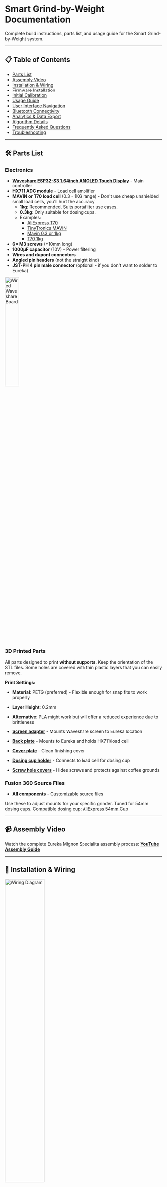 # Smart Grind-by-Weight Documentation

Complete build instructions, parts list, and usage guide for the Smart Grind-by-Weight system.

---

## 📋 Table of Contents

- [Parts List](#️-parts-list)
- [Assembly Video](#-assembly-video)
- [Installation & Wiring](#-installation--wiring)
- [Firmware Installation](#-firmware-installation)
- [Initial Calibration](#️-initial-calibration)
- [Usage Guide](#-usage-guide)
- [User Interface Navigation](#️-user-interface-navigation)
- [Bluetooth Connectivity](#-bluetooth-connectivity)
- [Analytics & Data Export](#-analytics--data-export)
- [Algorithm Details](#-algorithm-details)
- [Frequently Asked Questions](#-frequently-asked-questions)
- [Troubleshooting](#-troubleshooting)

---

## 🛠️ Parts List

### Electronics
- **[Waveshare ESP32-S3 1.64inch AMOLED Touch Display](https://www.waveshare.com/esp32-s3-touch-amoled-1.64.htm)** - Main controller
- **HX711 ADC module** - Load cell amplifier  
- **MAVIN or T70 load cell** (0.3 - 1KG range) - Don't use cheap unshielded small load cells, you'll hurt the accuracy
  - **1kg**: Recommended. Suits portafilter use cases.
  - **0.3kg**: Only suitable for dosing cups.
  - Examples: 
    - [AliExpress T70](https://nl.aliexpress.com/item/1005009409460619.html)
    - [TinyTronics MAVIN](https://www.tinytronics.nl/en/sensors/weight-pressure-force/load-cells/mavin-load-cell-0.3kg)
    - [Mavin 0.3 or 1kg](https://www.alibaba.com/product-detail/subject_1601564701384.html)
    - [T70 1kg](https://nl.aliexpress.com/item/1005008658337192.html)
- **6× M3 screws** (±10mm long)
- **1000μF capacitor** (10V) - Power filtering
- **Wires and dupont connectors**
- **Angled pin headers** (not the straight kind)
- **JST-PH 4 pin male connector** (optional - if you don't want to solder to Eureka)

[<img src="media/waveshare_board_wired_up_1.jpg" alt="Wired Waveshare Board" width="30%">](media/waveshare_board_wired_up_1.jpg)

### 3D Printed Parts

All parts designed to print **without supports**. Keep the orientation of the STL files. Some holes are covered with thin plastic layers that you can easily remove.

**Print Settings:**
- **Material**: PETG (preferred) - Flexible enough for snap fits to work properly
- **Layer Height**: 0.2mm
- **Alternative**: PLA might work but will offer a reduced experience due to brittleness

- **[Screen adapter](3d_files/Waveshare%20AMOLED%201_64%20adapter.stl)** - Mounts Waveshare screen to Eureka location
- **[Back plate](3d_files/Back%20plate.stl)** - Mounts to Eureka and holds HX711/load cell  
- **[Cover plate](3d_files/Cover.stl)** - Clean finishing cover
- **[Dosing cup holder](3d_files/Cup%20holder.stl)** - Connects to load cell for dosing cup
- **[Screw hole covers](3d_files/Cup%20holder%20hole%20cover.stl)** - Hides screws and protects against coffee grounds

### Fusion 360 Source Files
- **[All components](https://a360.co/3HYgubb)** - Customizable source files

Use these to adjust mounts for your specific grinder. Tuned for 54mm dosing cups. 
Compatible dosing cup: [AliExpress 54mm Cup](https://nl.aliexpress.com/item/1005006526852408.html)

---

## 📹 Assembly Video

Watch the complete Eureka Mignon Specialita assembly process: **[YouTube Assembly Guide](https://youtu.be/-kfKjiwJsGM)**

---

## 🔌 Installation & Wiring

[<img src="media/wiring_diagram.png" alt="Wiring Diagram" width="50%">](media/wiring_diagram.png)

### Pin Configuration

**HX711 Load Cell Amplifier Connections:**
```
ESP32-S3 GPIO 2    →    HX711 SCK
ESP32-S3 GPIO 3    →    HX711 DOUT
ESP32-S3 3.3V      →    HX711 VCC
ESP32-S3 GND       →    HX711 GND
```

**Load Cell to HX711 Wiring:**
```
Load Cell           HX711
Red (E+)         →  E+
Black (E-)       →  E-
White (A-)       →  A-
Green (A+)       →  A+
Yellow (Shield)  →  GND
```

- Connect the load cell shield wire (usually yellow) to the HX711 GND
- The HX711 only has 1 GND pin - solder the shield wire to the backside of the pin header
- **Tip**: Keep the load cell wire as short as possible to reduce noise

**Eureka Mignon Connections:**

⚠️ **CRITICAL WARNING:** Always verify your specific Eureka's wiring independently! Wire colors vary between units and cannot be trusted. Use the numbered pin positions shown in the reference image.

Using the 4-pin Eureka plug pinout (see `media/4-pin_Eureka_plug_pinout.png`), counting from left to right with the plug oriented with 'ribs' towards you:

[<img src="media/4-pin_Eureka_plug_pinout.png" alt="4-Pin Eureka Plug Pinout" width="50%">](media/4-pin_Eureka_plug_pinout.png)

```
ESP32-S3 5V        →    Pin 1 (5V power)
                        Pin 2 (Button signal - not used in this project)
ESP32-S3 GPIO 18   →    Pin 3 (Motor control signal)
ESP32-S3 GND       →    Pin 4 (Ground)
```

**4-Pin Eureka Plug Reference (Left to Right):**
- **Pin 1**: 5V power supply
- **Pin 2**: Button signal (unused in this project)  
- **Pin 3**: Motor control signal
- **Pin 4**: Ground

⚠️ **VERIFY 5V:** Use a multimeter to confirm 5V pin - wire colors vary between units! The Waveshare board has reverse polarity protection, and button/motor wires can be swapped without risk of damage.

### Installation Steps

1. **Flash the firmware** on the Waveshare board (see Firmware Instructions below)
2. **Add the 1000μF capacitor** between 5V and ground (protects against brownouts)
3. **Create HX711 to Waveshare connection:**
   - Add angled pin headers to HX711 (VCC, GND, DOUT, SCK pins)
   - Connect dupont cables to Waveshare board
   - Load cell can be directly soldered to HX711 (Make the wires as short as possible. Connect shield wire as well to GND)
4. **For Eureka Mignon assembly:**
   - Disassemble top plate and front plate
   - Remove the button and store it (not needed)
   - Use JST-PH plug to connect to Waveshare board
   - **WARNING:** Wire colors vary significantly between Eureka units - always verify pin functions with a multimeter before connecting!
   - Mount Waveshare screen using 3D printed adapter where original screen was (the Waveshare screen with adapter replaces the original screen and reuses the original mounting screws)
   - Fish HX711 wire through housing, exit via button hole
   - Mount load cell and HX711 to 3D printed back plate
   - Clip 3D printed back plate onto Eureka Mignon
   - Connect plug to HX711
   - Add 3D printed cover plate and screw down
   - Add 3D printed dosing cup holder on load cell and screw down
   - Hide screws with 3D printed screw covers
5. **Calibrate load cell** (see [Initial Calibration](#️-initial-calibration)) 

---

## 🚀 Firmware Installation

### 🌐 Web Flasher (Recommended)
**[🔗 Open Web Flasher Tool](https://jaapp.github.io/smart-grind-by-weight)**

**Two-Step Installation Process:**

1. **Initial Setup (USB - One Time Only)**
   - Connect ESP32 via USB cable
   - Use Chrome/Edge browser
   - Select firmware version from dropdown
   - Click "Flash via USB" - opens ESP Web Tools
   - After installation, device is ready for wireless updates

2. **Future Updates (BLE - After Installation)**
   - Power on the grinder and enable Bluetooth in device settings
   - Select firmware version from OTA dropdown  
   - Click "Connect to Device" → "Flash Firmware"
   - Update happens wirelessly - **no USB cable needed**

**Key Benefits:**
- ✅ **No downloads needed** - firmware hosted automatically
- ✅ **No command line** - simple web interface
- ✅ **Automatic version listing** - all releases available in dropdown
- ✅ **Wireless updates** - once installed, never need USB again

*Initial USB flashing powered by [ESP Web Tools](https://esphome.github.io/esp-web-tools/)*

### Command Line (Fallback)
```bash
# First time (USB) - if web flasher unavailable
python3 tools/grinder.py upload smart-grind-by-weight-vX.X.X.bin

# Updates (BLE) - Enable device Bluetooth first  
python3 tools/grinder.py upload smart-grind-by-weight-vX.X.X.bin
```

**Manual firmware download:** [Releases page](https://github.com/jaapp/smart-grind-by-weight/releases)  
**Build from source:** See [DEVELOPMENT.md](DEVELOPMENT.md)

---

## ⚖️ Initial Calibration

After flashing firmware, calibrate the load cell for accurate measurements:

1. **Access calibration**: Settings → Tools → Press "Calibrate"
2. **Empty calibration**: Remove all weight from scale platform → Press OK
3. **Weight calibration**: 
   - Place known weight on scale (e.g., coffee mug with water)
   - Use +/- buttons to adjust displayed value to match actual weight
   - Press OK to complete

**Tip**: A coffee mug with water makes ideal calibration weight - weigh it on kitchen scale first.

### Diagnostics System

The system includes comprehensive load cell health monitoring accessible via **Settings → Diagnostics**. A warning icon (⚠) appears in the top-right corner when diagnostics are active - tap it to navigate directly to the diagnostics page.

**Diagnostic Types:**
1. **Load Cell Not Calibrated** - Appears until calibration is completed via Settings → Tools → Calibrate
2. **Sustained Noise** - Triggers after 60 seconds of excessive noise; clears after 120 seconds of acceptable levels
3. **Mechanical Instability** - Detects sudden weight drops during grinding (3+ events); auto-resets on next grind or via manual reset

**Noise Floor Diagnostics:**

Access via **Settings → Diagnostics → Noise Floor**.

**Three values displayed:**
1. **Standard Deviation (grams)** - Noise level in calibrated weight units
2. **Standard Deviation (ADC)** - Raw sensor noise values
3. **Noise Level Indicator** - Shows if noise will cause slow taring (>2s) or timeouts

**Important:** Noise diagnostics require prior calibration as they're based on calibrated gram values. High noise readings indicate wiring issues (check shield connection, use shorter wire leads). Read diagnostics in a stable, vibration-free environment for accurate assessment.

---

## 📱 Usage Guide

### Grinding Profiles
All profiles are fully customizable. Default grind-by-weight targets (fallback time values shown in parenthesis):
- **Single**: 9 g (5 s)
- **Double**: 18 g (10 s)  
- **Custom**: 21.5 g (12 s)

> 💡 **Tip** – the target label always shows the active unit (`g` or `s`). Long-press to edit in whichever mode you are currently using.

### Navigation
- **Swipe left/right** to navigate between menu tabs
- **Swipe up/down** on the ready screen to toggle between grind-by-weight and grind-by-time modes (when enabled in Settings → Grind Mode)
- **Tap** to select profiles or buttons
- **Long press** on profile targets to edit/customize them

> **Color cues:** The GRIND button background turns **red** in weight mode and **blue** in time mode, so you always know which behaviour is armed.

### Grind Mode Settings
Access **Settings → Grind Mode** to configure:
- **Swipe Gestures**: Enable/disable vertical swipe gestures for mode switching (default: disabled)
- **Time Mode**: Directly toggle between Weight and Time modes regardless of swipe setting

### Basic Operation
These steps describe the default grind-by-weight workflow:
1. Select profile by tapping on the main screen
2. Long press the profile target to edit/customize the weight if needed
3. Place the dosing cup on the scale platform
4. Press the GRIND button – the scale will tare automatically
5. The system grinds to the precise target weight using the predictive algorithm
6. GRIND COMPLETE shows the final settled weight in grams (with statistics)

Need the stock timed run? Enable swipe gestures in **Settings → Grind Mode**, then swipe up or down on the ready screen before you start; the GRIND button background turns blue to confirm time mode is active (red = weight). Alternatively, use the direct **Time Mode** toggle in settings.

> **Time mode pulse button:** In time mode completion, a "+" button appears next to OK for 100ms additional grinding pulses.

### Display Modes
- **Arc Layout**: Clean, minimal arc-based interface
- **Nerdy Layout**: Detailed charts showing flow rates and real-time grinding analytics
- **Switching**: Tap anywhere on grind screen to switch between layouts during grinding

---

## 🗺️ User Interface Navigation

```
Main Screen (swipe left/right between tabs, up/down to toggle weight/time mode if enabled)
|
+-- Single Profile 
|   |-- Weight display (long press to edit)
|   \-- GRIND button (red=weight, blue=time)
|
+-- Double Profile
|   |-- Weight display (long press to edit)
|   \-- GRIND button (red=weight, blue=time)
|
+-- Custom Profile
|   |-- Weight display (long press to edit)
|   \-- GRIND button (red=weight, blue=time)
|   \-- Time mode completion: OK + PULSE buttons
|
\-- Settings (hierarchical menu navigation)
    |
    +-- System Info
    |   |-- Firmware version & build number
    |   |-- Real-time weight sensor data (instant, samples, raw)
    |   |-- Uptime display
    |   \-- Memory usage
    |
    +-- Diagnostics
    |   |-- Load Cell Status (calibration flag, calibration factor)
    |   |-- Noise Floor (std dev g/ADC, noise level indicator)
    |   |-- Active diagnostic warnings
    |   \-- Reset diagnostics button
    |
    +-- Bluetooth
    |   |-- Bluetooth toggle (30m timer)
    |   |-- Bluetooth startup toggle (configurable auto-enable)
    |   |-- Connection status display
    |   \-- Auto-disable timer display
    |
    +-- Display
    |   |-- Normal brightness slider
    |   \-- Screensaver brightness slider
    |
    +-- Grind Mode
    |   |-- Swipe Gestures toggle (enable/disable vertical swipes)
    |   \-- Time Mode toggle (direct weight/time mode selection)
    |
    +-- Tools
    |   |-- Tare button
    |   |-- Calibrate button
    |   \-- Motor test button
    |
    \-- Data
        |-- Logging toggle (enable/disable session file writing)
        |-- Sessions count
        |-- Events count
        |-- Measurements count
        |-- Purge data button (clears logged grind sessions)
        \-- Factory reset button

During Grinding:
|-- Weight display & progress
|-- Tap anywhere: Arc ↔ Nerdy display modes
\-- STOP button
```

---

## 🔵 Bluetooth Connectivity

Bluetooth can be configured in **Settings → Bluetooth** with optional auto-startup (5-minute timer) or manual control (30-minute timer when manually enabled). The blue Bluetooth symbol in the top-right corner indicates when active. Bluetooth enables wireless firmware updates via BLE OTA, grind data export and analytics, and device management. Grind session logging is configurable in **Settings → Data → Logging** (disabled by default to prevent flash wear) and must be enabled before grinding to save session data for later analysis.

---

## 📊 Analytics & Data Export

⚠️ **Important**: Grind session logging is **disabled by default** to prevent unnecessary flash wear. To analyze grind data:

1. **Enable logging** in **Settings → Data → Logging** before grinding
2. Perform your grind sessions (data will be saved to flash storage)
3. **Export and analyze** the data using the tools below
4. **Disable logging** again when analysis is complete (recommended for daily use)

### Launch Interactive Dashboard
```bash
# Export data and launch Streamlit dashboard
python3 tools/grinder.py analyze

# Or view reports from existing data
python3 tools/grinder.py report
```

### Available Tools
```bash
python3 tools/grinder.py --help          # Show all available commands
python3 tools/grinder.py scan            # Scan for BLE devices
python3 tools/grinder.py connect         # Connect to grinder device  
python3 tools/grinder.py debug           # Stream live debug logs
python3 tools/grinder.py info            # Get device system information
python3 tools/grinder.py export          # Export grind data to database
```

### Tools Directory Structure
- **`grinder.py`**: Cross-platform Python tool for all operations (build, upload, analyze)
- **`ble/`**: BLE communication tools and OTA update system
- **`streamlit-reports/`**: Interactive data visualization and analytics
- **`database/`**: SQLite database management for grind session storage

---

## 🧠 Algorithm Details

### Why This Algorithm Works

- **Zero-shot learning algorithm**: Needs no prior knowledge or manually tuned variables. Instantly adapts to changes in temperature, humidity, grinding coarseness, bean type, etc.
- **Two-tier approach**: Grinding is noisy (mechanical, electrical) so we use a sophisticated approach:
  - **Predictive Phase**: Grind as fast as possible using predictive algorithm to barely UNDERSHOOT target weight (overshoot is unrecoverable)
  - **Learning Phase**: Learns flow rate and grind latency (bean to cup time) to predict when to stop motor (coast time)
  - **Pulse Phase**: Uses worst-case (95th percentile) flow rate for conservative pulsing until target ± tolerance is reached

### Key Algorithm Steps

1. **Determine grind latency** from first detectable flow over 500ms confirmation window
2. **Compute motor stop target weight** from latency × flow × coast ratio (USER_LATENCY_TO_COAST_RATIO)
3. **Stop at target - motor_stop_target_weight**, then apply bounded pulses based on 95th percentile flow rate
4. **Conservative approach**: Err on undershooting to prevent overshoot, repeat until target ± tolerance reached

---

## ❓ Frequently Asked Questions

**Will this modification work on grinders other than the Eureka Mignon Specialita?**

See the comprehensive **[Grinder Compatibility Matrix](GRINDER_COMPATIBILITY.md)** for detailed compatibility information across different grinder models, including confirmed compatible models, adaptation requirements, and installation methods.

**Can I use this to grind directly into a portafilter instead of a dosing cup?**

Yes, but requires modifications: use 1kg load cell (vs 0.3kg) for better accuracy with heavier portafilters. Design and 3D print custom portafilter holder mounting to load cell. The dosing cup holder design serves as reference for portafilter adapter.

---

## 🔧 Troubleshooting

For common build and setup issues, see **[TROUBLESHOOTING.md](TROUBLESHOOTING.md)**.

---

For additional support, refer to the project repository issues section, but please note that support availability is limited as mentioned in the project status.
